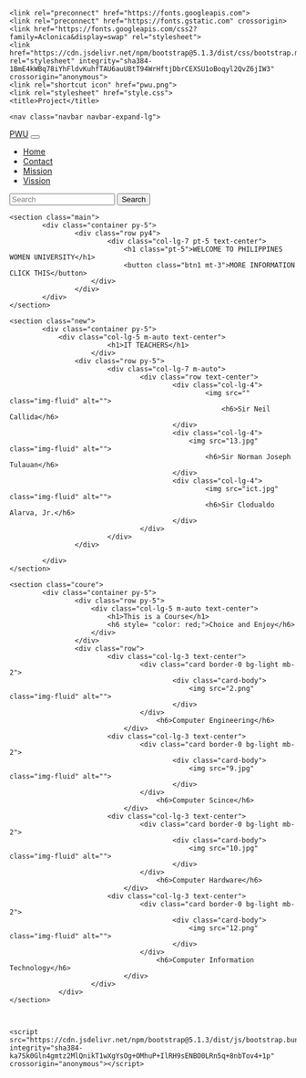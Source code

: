 <!DOCTYPE html>
<html>
  <head>
    <meta charset="utf-8">
    <meta name="viewport" content="width=device-width, initial-scale=1">


    <link rel="preconnect" href="https://fonts.googleapis.com">
	<link rel="preconnect" href="https://fonts.gstatic.com" crossorigin>
	<link href="https://fonts.googleapis.com/css2?family=Aclonica&display=swap" rel="stylesheet">
    <link href="https://cdn.jsdelivr.net/npm/bootstrap@5.1.3/dist/css/bootstrap.min.css" rel="stylesheet" integrity="sha384-1BmE4kWBq78iYhFldvKuhfTAU6auU8tT94WrHftjDbrCEXSU1oBoqyl2QvZ6jIW3" crossorigin="anonymous">
    <link rel="shortcut icon" href="pwu.png">
    <link rel="stylesheet" href="style.css">
    <title>Project</title>
  </head>
  <body>
 
  	<nav class="navbar navbar-expand-lg">
  <div class="container">
    <a class="navbar-brand" href="project.html">PWU</a>
    <button class="navbar-toggler" type="button" data-bs-toggle="collapse" data-bs-target="#navbarScroll" aria-controls="navbarScroll" aria-expanded="false" aria-label="Toggle navigation">
      <span class="navbar-toggler-icon"></span>
    </button>
    <div class="collapse navbar-collapse" id="navbarScroll">
      <ul class="navbar-nav m-auto my-2 my-lg-0">
        <li class="nav-item">
          <a class="nav-link active" href="project.html">Home</a>
        </li>
        <li class="nav-item">
          <a class="nav-link" href="">Contact</a>
        </li>
        <li class="nav-item ">
          <a class="nav-link" href="#">Mission</a>
        </li>
        <li class="nav-item">
          <a class="nav-link" href="#">
 		 	Vission
      	</a>
        </li>
   	 </ul>
      </ul>
      <form class="d-flex">
        <input class="px-2 search" type="search" placeholder="Search" aria-label=" ">
        <button class="btn0" type="submit">Search</button>
      </form>
    </div>
  </div>
</nav>

	<section class="main">
			<div class="container py-5">
					<div class="row py4">
							<div class="col-lg-7 pt-5 text-center">
								<h1 class="pt-5">WELCOME TO PHILIPPINES WOMEN UNIVERSITY</h1>
								<button class="btn1 mt-3">MORE INFORMATION CLICK THIS</button>
						</div>
					</div>
			</div>
	</section>

	<section class="new">
			<div class="container py-5">
				<div class="col-lg-5 m-auto text-center">
							<h1>IT TEACHERS</h1>
						</div>
					<div class="row py-5">
							<div class="col-lg-7 m-auto">
									<div class="row text-center">
											<div class="col-lg-4">
													<img src="" class="img-fluid" alt="">
														<h6>Sir Neil Callida</h6>
											</div>
											<div class="col-lg-4">
												<img src="13.jpg" class="img-fluid" alt=""> 
													<h6>Sir Norman Joseph Tulauan</h6>
											</div>
											<div class="col-lg-4">
													<img src="ict.jpg" class="img-fluid" alt=""> 
													<h6>Sir Clodualdo Alarva, Jr.</h6>
											</div>
									</div>
							</div>
					</div>

			</div>
	</section>

	<section class="coure">
			<div class="container py-5">
					<div class="row py-5">
						<div class="col-lg-5 m-auto text-center">
							<h1>This is a Course</h1>
							<h6 style= "color: red;">Choice and Enjoy</h6>
						</div>
					</div>
					<div class="row">
							<div class="col-lg-3 text-center">
									<div class="card border-0 bg-light mb-2">
											<div class="card-body">
												<img src="2.png" class="img-fluid" alt="">
											</div>
									</div>
										<h6>Computer Engineering</h6>	
								</div>
							<div class="col-lg-3 text-center">
									<div class="card border-0 bg-light mb-2">
											<div class="card-body">
												<img src="9.jpg" class="img-fluid" alt="">
											</div>
									</div>
										<h6>Computer Scince</h6>	
								</div>
							<div class="col-lg-3 text-center">
									<div class="card border-0 bg-light mb-2">
											<div class="card-body">
												<img src="10.jpg" class="img-fluid" alt="">
											</div>
									</div>
										<h6>Computer Hardware</h6>	
								</div>
							<div class="col-lg-3 text-center">
									<div class="card border-0 bg-light mb-2">
											<div class="card-body">
												<img src="12.png" class="img-fluid" alt="">
											</div>
									</div>
										<h6>Computer Information Technology</h6>	
								</div>
						</div>
				</div>
	</section>



    <script src="https://cdn.jsdelivr.net/npm/bootstrap@5.1.3/dist/js/bootstrap.bundle.min.js" integrity="sha384-ka7Sk0Gln4gmtz2MlQnikT1wXgYsOg+OMhuP+IlRH9sENBO0LRn5q+8nbTov4+1p" crossorigin="anonymous"></script>
  </body>
</html>
</html>
</body>
</html>
